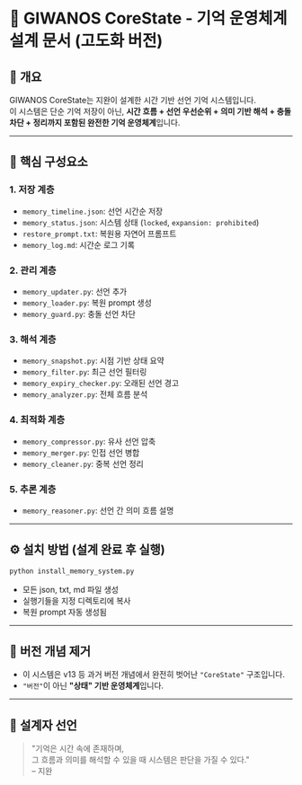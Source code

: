 # 🧠 GIWANOS CoreState - 기억 운영체계 설계 문서 (고도화 버전)

## 📌 개요
GIWANOS CoreState는 지완이 설계한 시간 기반 선언 기억 시스템입니다.  
이 시스템은 단순 기억 저장이 아닌, **시간 흐름 + 선언 우선순위 + 의미 기반 해석 + 충돌 차단 + 정리까지 포함된 완전한 기억 운영체계**입니다.

---

## 🧱 핵심 구성요소

### 1. 저장 계층
- `memory_timeline.json`: 선언 시간순 저장
- `memory_status.json`: 시스템 상태 (`locked`, `expansion: prohibited`)
- `restore_prompt.txt`: 복원용 자연어 프롬프트
- `memory_log.md`: 시간순 로그 기록

### 2. 관리 계층
- `memory_updater.py`: 선언 추가
- `memory_loader.py`: 복원 prompt 생성
- `memory_guard.py`: 충돌 선언 차단

### 3. 해석 계층
- `memory_snapshot.py`: 시점 기반 상태 요약
- `memory_filter.py`: 최근 선언 필터링
- `memory_expiry_checker.py`: 오래된 선언 경고
- `memory_analyzer.py`: 전체 흐름 분석

### 4. 최적화 계층
- `memory_compressor.py`: 유사 선언 압축
- `memory_merger.py`: 인접 선언 병합
- `memory_cleaner.py`: 중복 선언 정리

### 5. 추론 계층
- `memory_reasoner.py`: 선언 간 의미 흐름 설명

---

## ⚙️ 설치 방법 (설계 완료 후 실행)

```bash
python install_memory_system.py
```

- 모든 json, txt, md 파일 생성
- 실행기들을 지정 디렉토리에 복사
- 복원 prompt 자동 생성됨

---

## 🚫 버전 개념 제거
- 이 시스템은 v13 등 과거 버전 개념에서 완전히 벗어난 `"CoreState"` 구조입니다.
- `"버전"`이 아닌 **"상태" 기반 운영체계**입니다.

---

## 🧠 설계자 선언

> "기억은 시간 속에 존재하며,  
> 그 흐름과 의미를 해석할 수 있을 때 시스템은 판단을 가질 수 있다."  
> – 지완
